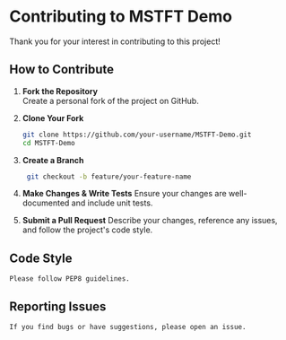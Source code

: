 # Contributing to MSTFT Demo

Thank you for your interest in contributing to this project!

## How to Contribute

1. **Fork the Repository**  
   Create a personal fork of the project on GitHub.

2. **Clone Your Fork**  
   ```bash
   git clone https://github.com/your-username/MSTFT-Demo.git
   cd MSTFT-Demo
   ```
3. **Create a Branch**
   ```bash
    git checkout -b feature/your-feature-name
   ```
4. **Make Changes & Write Tests**
    Ensure your changes are well-documented and include unit tests.

5. **Submit a Pull Request**
    Describe your changes, reference any issues, and follow the project's code style.

## Code Style
    Please follow PEP8 guidelines.

## Reporting Issues
    If you find bugs or have suggestions, please open an issue.
